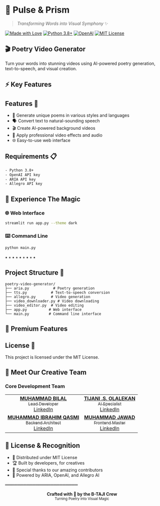# 🌈 Pulse & Prism

> *Transforming Words into Visual Symphony* ✨

[![Made with Love](https://img.shields.io/badge/Made%20with-🧡-orange?style=for-the-badge)](https://github.com/yourusername/pulse-and-prism)
[![Python 3.8+](https://img.shields.io/badge/python-3.8+-blue.svg?style=for-the-badge&logo=python&logoColor=white)](https://www.python.org)
[![OpenAI](https://img.shields.io/badge/OpenAI-412991.svg?style=for-the-badge&logo=OpenAI&logoColor=white)](https://openai.com)
[![MIT License](https://img.shields.io/badge/License-MIT-green.svg?style=for-the-badge)](https://opensource.org/licenses/MIT)

## 🎬 Poetry Video Generator

Turn your words into stunning videos using AI-powered poetry generation, text-to-speech, and visual creation.


## ⚡ Key Features

## Features 🚀
- 📝 Generate unique poems in various styles and languages
- 🗣️ Convert text to natural-sounding speech
- 🎬 Create AI-powered background videos
- 🎨 Apply professional video effects and audio
- 🌐 Easy-to-use web interface

## Requirements 📋
```bash
- Python 3.8+
- OpenAI API key
- ARIA API key
- Allegro API key
```

## 💫 Experience The Magic

### 🌐 Web Interface
```bash
streamlit run app.py --theme dark
```

### ⌨️ Command Line
```bash
python main.py
```

⭑ ⭒ ⭑ ⭒ ⭑ ⭒ ⭑ ⭒ ⭑

## Project Structure 📂
```
poetry-video-generator/
├── aria.py           # Poetry generation
├── tts.py           # Text-to-speech conversion
├── allegro.py       # Video generation
├── video_downloader.py # Video downloading
├── video_editor.py  # Video editing
├── app.py          # Web interface
└── main.py         # Command line interface
```

## 🌟 Premium Features

## License 📜
This project is licensed under the MIT License.


## 🤝 Meet Our Creative Team

### Core Development Team

<table>
  <tr>
    <td align="center">
      <a href="https://github.com/bilal77511">
        <b>MUHAMMAD BILAL</b><br>
        <sub>Lead Developer</sub><br>
        <a href="https://www.linkedin.com/in/muhammad-bilal-a75782280/">LinkedIn</a>
      </a>
    </td>
    <td align="center">
      <a href="https://github.com/tsolami">
        <b>TIJANI .S. OLALEKAN</b><br>
        <sub>AI Specialist</sub><br>
        <a href="https://www.linkedin.com/in/sotijani/">LinkedIn</a>
      </a>
    </td>
  </tr>
  <tr>
    <td align="center">
      <a href="https://github.com/muhammadibrahim313">
        <b>MUHAMMAD IBRAHIM QASMI</b><br>
        <sub>Backend Architect</sub><br>
        <a href="https://www.linkedin.com/in/muhammad-ibrahim-qasmi-9876a1297/">LinkedIn</a>
      </a>
    </td>
    <td align="center">
      <a href="https://github.com/mj-awad17">
        <b>MUHAMMAD JAWAD</b><br>
        <sub>Frontend Master</sub><br>
        <a href="https://www.linkedin.com/in/muhammad-jawad-86507b201/">LinkedIn</a>
      </a>
    </td>
  </tr>
</table>

## 📜 License & Recognition

- 📄 Distributed under MIT License
- 🏆 Built by developers, for creatives
- 🙌 Special thanks to our amazing contributors
- 💝 Powered by ARIA, OpenAI, and Allegro AI

════════════════════════

<p align="center">
<b>Crafted with 💖 by the B-TAJI Crew</b><br>
<sub>Turning Poetry into Visual Magic</sub>
</p>
